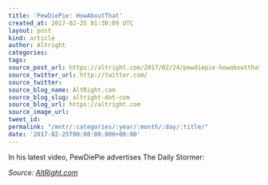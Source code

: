 ```yaml
---
title: 'PewDiePie: HowAboutThat'
created_at: 2017-02-25 01:38:09 UTC
layout: post
kind: article
author: Altright
categories: 
tags: 
source_post_url: https://altright.com/2017/02/24/pewdiepie-howaboutthat/
source_twitter_url: http://twitter.com/
source_twitter: 
source_blog_name: AltRight.com
source_blog_slug: altright-dot-com
source_blog_url: https://altright.com
source_image_url: 
tweet_id: 
permalink: "/mntr/:categories/:year/:month/:day/:title/"
date: '2017-02-25T00:00:00.000+00:00'
---
```

In his latest video, PewDiePie advertises The Daily Stormer:<div class="">
    <i>Source: <a href="https://altright.com">AltRight.com</a></i>
</div>
